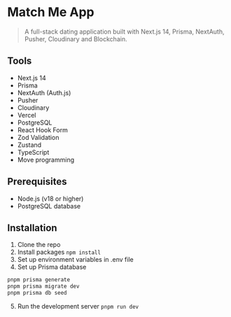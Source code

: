# Match Me App

> A full-stack dating application built with Next.js 14, Prisma, NextAuth, Pusher, Cloudinary and Blockchain. 

## Tools

- Next.js 14  
- Prisma  
- NextAuth (Auth.js)
- Pusher  
- Cloudinary  
- Vercel  
- PostgreSQL  
- React Hook Form  
- Zod Validation  
- Zustand  
- TypeScript
- Move programming


## Prerequisites

- Node.js (v18 or higher)
- PostgreSQL database

## Installation

1. Clone the repo
2. Install packages `npm install`
3. Set up environment variables in .env file
4. Set up Prisma database
```bash
pnpm prisma generate
pnpm prisma migrate dev
pnpm prisma db seed
```
5. Run the development server `pnpm run dev`
